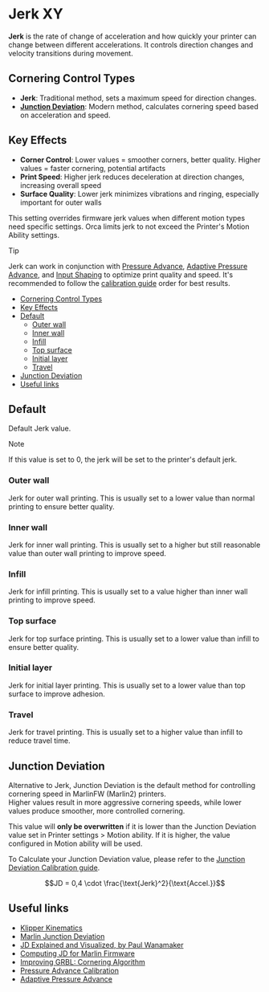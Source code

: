 # Jerk XY

**Jerk** is the rate of change of acceleration and how quickly your printer can change between different accelerations. It controls direction changes and velocity transitions during movement.

## Cornering Control Types

- **Jerk**: Traditional method, sets a maximum speed for direction changes.
- **[Junction Deviation](#junction-deviation)**: Modern method, calculates cornering speed based on acceleration and speed.

## Key Effects

- **Corner Control**: Lower values = smoother corners, better quality. Higher values = faster cornering, potential artifacts
- **Print Speed**: Higher jerk reduces deceleration at direction changes, increasing overall speed
- **Surface Quality**: Lower jerk minimizes vibrations and ringing, especially important for outer walls

This setting overrides firmware jerk values when different motion types need specific settings. Orca limits jerk to not exceed the Printer's Motion Ability settings.

> [!TIP]
> Jerk can work in conjunction with [Pressure Advance](pressure-advance-calib), [Adaptive Pressure Advance](adaptive-pressure-advance-calib), and [Input Shaping](input-shaping-calib) to optimize print quality and speed.
> It's recommended to follow the [calibration guide](calibration) order for best results.

- [Cornering Control Types](#cornering-control-types)
- [Key Effects](#key-effects)
- [Default](#default)
  - [Outer wall](#outer-wall)
  - [Inner wall](#inner-wall)
  - [Infill](#infill)
  - [Top surface](#top-surface)
  - [Initial layer](#initial-layer)
  - [Travel](#travel)
- [Junction Deviation](#junction-deviation)
- [Useful links](#useful-links)

## Default

Default Jerk value.

> [!NOTE]
> If this value is set to 0, the jerk will be set to the printer's default jerk.

### Outer wall

Jerk for outer wall printing. This is usually set to a lower value than normal printing to ensure better quality.

### Inner wall

Jerk for inner wall printing. This is usually set to a higher but still reasonable value than outer wall printing to improve speed.

### Infill

Jerk for infill printing. This is usually set to a value higher than inner wall printing to improve speed.

### Top surface

Jerk for top surface printing. This is usually set to a lower value than infill to ensure better quality.

### Initial layer

Jerk for initial layer printing. This is usually set to a lower value than top surface to improve adhesion.

### Travel

Jerk for travel printing. This is usually set to a higher value than infill to reduce travel time.

## Junction Deviation

Alternative to Jerk, Junction Deviation is the default method for controlling cornering speed in MarlinFW (Marlin2) printers.  
Higher values result in more aggressive cornering speeds, while lower values produce smoother, more controlled cornering.

This value will **only be overwritten** if it is lower than the Junction Deviation value set in Printer settings > Motion ability. If it is higher, the value configured in Motion ability will be used.

To Calculate your Junction Deviation value, please refer to the [Junction Deviation Calibration guide](cornering-calib#junction-deviation).

```math
JD = 0,4 \cdot \frac{\text{Jerk}^2}{\text{Accel.}}
```

## Useful links

- [Klipper Kinematics](https://www.klipper3d.org/Kinematics.html?h=accelerat#acceleration)
- [Marlin Junction Deviation](https://marlinfw.org/docs/configuration/configuration.html#junction-deviation-)
- [JD Explained and Visualized, by Paul Wanamaker](https://reprap.org/forum/read.php?1,739819)
- [Computing JD for Marlin Firmware](https://blog.kyneticcnc.com/2018/10/computing-junction-deviation-for-marlin.html)
- [Improving GRBL: Cornering Algorithm](https://onehossshay.wordpress.com/2011/09/24/improving_grbl_cornering_algorithm/)
- [Pressure Advance Calibration](pressure-advance-calib)
- [Adaptive Pressure Advance](adaptive-pressure-advance-calib)
